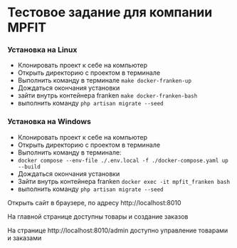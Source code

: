 # Тестовое задание для компании MPFIT

### Установка на Linux

- Клонировать проект к себе на компьютер
- Открыть директорию с проектом в терминале
- Выполнить команду в терминале ```make docker-franken-up```
- Дождаться окончания установки
- зайти внутрь контейнера franken ```make docker-franken-bash```
- выполнить команду ```php artisan migrate --seed```

### Установка на Windows

- Клонировать проект к себе на компьютер
- Открыть директорию с проектом в терминале
- Выполнить команду в терминале: 
- ```docker compose --env-file ./.env.local -f ./docker-compose.yaml up --build```
- Дождаться окончания установки
- Зайти внутрь контейнера franken ```docker exec -it mpfit_franken bash```
- выполнить команду ```php artisan migrate --seed```

Открыть сайт в браузере, по адресу http://localhost:8010

На главной странице доступны товары и создание заказов

На странице http://localhost:8010/admin доступно управление товарами и заказами
